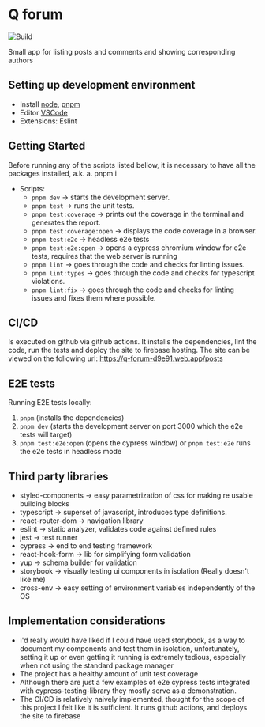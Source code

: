 # Q forum

![Build](https://github.com/Anno008/q-forum/actions/workflows/main.yml/badge.svg)

Small app for listing posts and comments and showing corresponding authors

## Setting up development environment
* Install [node](https://nodejs.org/en/), [pnpm](https://pnpm.io/)
* Editor [VSCode](https://code.visualstudio.com/)
* Extensions: Eslint

## Getting Started
Before running any of the scripts listed bellow, it is necessary to have all the packages installed, a.k.
a. pnpm i

* Scripts:
  * `pnpm dev` -> starts the development server.
  * `pnpm test` -> runs the unit tests.
  * `pnpm test:coverage` -> prints out the coverage in the terminal and generates the report.
  * `pnpm test:coverage:open` -> displays the code coverage in a browser.
  * `pnpm test:e2e` -> headless e2e tests
  * `pnpm test:e2e:open` -> opens a cypress chromium window for e2e tests, requires that the web server is running
  * `pnpm lint` -> goes through the code and checks for linting issues.
  * `pnpm lint:types` -> goes through the code and checks for typescript violations.
  * `pnpm lint:fix` -> goes through the code and checks for linting issues and fixes them where possible.

## CI/CD
Is executed on github via github actions. It installs the dependencies, lint the code, run the tests and deploy the site to firebase hosting. The site can be viewed on the following url: https://q-forum-d9e91.web.app/posts

## E2E tests
Running E2E tests locally:
1. `pnpm` (installs the dependencies)
2. `pnpm dev` (starts the development server on port 3000 which the e2e tests will target)
3. `pnpm test:e2e:open` (opens the cypress window) or `pnpm test:e2e` runs the e2e tests in headless mode

## Third party libraries
* styled-components -> easy parametrization of css for making re usable building blocks
* typescript -> superset of javascript, introduces type definitions.
* react-router-dom -> navigation library
* eslint -> static analyzer, validates code against defined rules
* jest -> test runner
* cypress -> end to end testing framework 
* react-hook-form -> lib for simplifying form validation
* yup -> schema builder for validation
* storybook -> visually testing ui components in isolation (Really doesn't like me)
* cross-env -> easy setting of environment variables independently of the OS

## Implementation considerations
* I'd really would have liked if I could have used storybook, as a way to document my components and test them in isolation, unfortunately, setting it up or even getting it running is extremely tedious, especially when not using the standard package manager
* The project has a healthy amount of unit test coverage
* Although there are just a few examples of e2e cypress tests integrated with cypress-testing-library they mostly serve as a demonstration.
* The CI/CD is relatively naively implemented, thought for the scope of this project I felt like it is sufficient. It runs github actions, and deploys the site to firebase 
